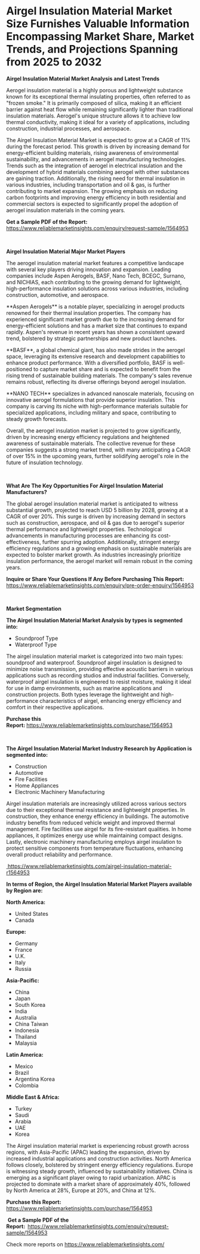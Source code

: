 <p><h1>Airgel Insulation Material Market Size Furnishes Valuable Information Encompassing Market Share, Market Trends, and Projections Spanning from 2025 to 2032</h1></p><p><strong>Airgel Insulation Material Market Analysis and Latest Trends</strong></p>
<p><p>Aerogel insulation material is a highly porous and lightweight substance known for its exceptional thermal insulating properties, often referred to as "frozen smoke." It is primarily composed of silica, making it an efficient barrier against heat flow while remaining significantly lighter than traditional insulation materials. Aerogel's unique structure allows it to achieve low thermal conductivity, making it ideal for a variety of applications, including construction, industrial processes, and aerospace.</p><p>The Airgel Insulation Material Market is expected to grow at a CAGR of 11% during the forecast period. This growth is driven by increasing demand for energy-efficient building materials, rising awareness of environmental sustainability, and advancements in aerogel manufacturing technologies. Trends such as the integration of aerogel in electrical insulation and the development of hybrid materials combining aerogel with other substances are gaining traction. Additionally, the rising need for thermal insulation in various industries, including transportation and oil & gas, is further contributing to market expansion. The growing emphasis on reducing carbon footprints and improving energy efficiency in both residential and commercial sectors is expected to significantly propel the adoption of aerogel insulation materials in the coming years.</p></p>
<p><strong>Get a Sample PDF of the Report:&nbsp;</strong> <a href="https://www.reliablemarketinsights.com/enquiry/request-sample/1564953?utm_campaign=2129&utm_medium=2&utm_source=Github&utm_content=ia&utm_term=01022025&utm_id=airgel-insulation-material">https://www.reliablemarketinsights.com/enquiry/request-sample/1564953</a></p>
<p>&nbsp;</p>
<p><strong>Airgel Insulation Material Major Market Players</strong></p>
<p><p>The aerogel insulation material market features a competitive landscape with several key players driving innovation and expansion. Leading companies include Aspen Aerogels, BASF, Nano Tech, BCEGC, Surnano, and NICHIAS, each contributing to the growing demand for lightweight, high-performance insulation solutions across various industries, including construction, automotive, and aerospace.</p><p>**Aspen Aerogels** is a notable player, specializing in aerogel products renowned for their thermal insulation properties. The company has experienced significant market growth due to the increasing demand for energy-efficient solutions and has a market size that continues to expand rapidly. Aspen's revenue in recent years has shown a consistent upward trend, bolstered by strategic partnerships and new product launches.</p><p>**BASF**, a global chemical giant, has also made strides in the aerogel space, leveraging its extensive research and development capabilities to enhance product performance. With a diversified portfolio, BASF is well-positioned to capture market share and is expected to benefit from the rising trend of sustainable building materials. The company's sales revenue remains robust, reflecting its diverse offerings beyond aerogel insulation.</p><p>**NANO TECH** specializes in advanced nanoscale materials, focusing on innovative aerogel formulations that provide superior insulation. This company is carving its niche with high-performance materials suitable for specialized applications, including military and space, contributing to steady growth forecasts.</p><p>Overall, the aerogel insulation market is projected to grow significantly, driven by increasing energy efficiency regulations and heightened awareness of sustainable materials. The collective revenue for these companies suggests a strong market trend, with many anticipating a CAGR of over 15% in the upcoming years, further solidifying aerogel's role in the future of insulation technology.</p></p>
<p>&nbsp;</p>
<p><strong>What Are The Key Opportunities For Airgel Insulation Material Manufacturers?</strong></p>
<p><p>The global aerogel insulation material market is anticipated to witness substantial growth, projected to reach USD 5 billion by 2028, growing at a CAGR of over 20%. This surge is driven by increasing demand in sectors such as construction, aerospace, and oil & gas due to aerogel's superior thermal performance and lightweight properties. Technological advancements in manufacturing processes are enhancing its cost-effectiveness, further spurring adoption. Additionally, stringent energy efficiency regulations and a growing emphasis on sustainable materials are expected to bolster market growth. As industries increasingly prioritize insulation performance, the aerogel market will remain robust in the coming years.</p></p>
<p><strong>Inquire or Share Your Questions If Any Before Purchasing This Report:</strong> <a href="https://www.reliablemarketinsights.com/enquiry/pre-order-enquiry/1564953?utm_campaign=2129&utm_medium=2&utm_source=Github&utm_content=ia&utm_term=01022025&utm_id=airgel-insulation-material">https://www.reliablemarketinsights.com/enquiry/pre-order-enquiry/1564953</a></p>
<p>&nbsp;</p>
<p><strong>Market Segmentation</strong></p>
<p><strong>The Airgel Insulation Material Market Analysis by types is segmented into:</strong></p>
<p><ul><li>Soundproof Type</li><li>Waterproof Type</li></ul></p>
<p><p>The airgel insulation material market is categorized into two main types: soundproof and waterproof. Soundproof airgel insulation is designed to minimize noise transmission, providing effective acoustic barriers in various applications such as recording studios and industrial facilities. Conversely, waterproof airgel insulation is engineered to resist moisture, making it ideal for use in damp environments, such as marine applications and construction projects. Both types leverage the lightweight and high-performance characteristics of airgel, enhancing energy efficiency and comfort in their respective applications.</p></p>
<p><strong>Purchase this Report:&nbsp;</strong><a href="https://www.reliablemarketinsights.com/purchase/1564953?utm_campaign=2129&utm_medium=2&utm_source=Github&utm_content=ia&utm_term=01022025&utm_id=airgel-insulation-material">https://www.reliablemarketinsights.com/purchase/1564953</a></p>
<p>&nbsp;</p>
<p><strong>The Airgel Insulation Material Market Industry Research by Application is segmented into:</strong></p>
<p><ul><li>Construction</li><li>Automotive</li><li>Fire Facilities</li><li>Home Appliances</li><li>Electronic Machinery Manufacturing</li></ul></p>
<p><p>Airgel insulation materials are increasingly utilized across various sectors due to their exceptional thermal resistance and lightweight properties. In construction, they enhance energy efficiency in buildings. The automotive industry benefits from reduced vehicle weight and improved thermal management. Fire facilities use airgel for its fire-resistant qualities. In home appliances, it optimizes energy use while maintaining compact designs. Lastly, electronic machinery manufacturing employs airgel insulation to protect sensitive components from temperature fluctuations, enhancing overall product reliability and performance.</p></p>
<p><a href="https://www.reliablemarketinsights.com/airgel-insulation-material-r1564953?utm_campaign=2129&utm_medium=2&utm_source=Github&utm_content=ia&utm_term=01022025&utm_id=airgel-insulation-material">&nbsp;https://www.reliablemarketinsights.com/airgel-insulation-material-r1564953</a></p>
<p><strong>In terms of Region, the Airgel Insulation Material Market Players available by Region are:</strong></p>
<p>
    <p> <strong> North America: </strong>
        <ul>
            <li>United States</li>
            <li>Canada</li>
        </ul>
        </p> 
    <p> <strong> Europe: </strong>
        <ul>
            <li>Germany</li>
            <li>France</li>
            <li>U.K.</li>
            <li>Italy</li>
            <li>Russia</li>
        </ul>
        </p> 
    <p> <strong> Asia-Pacific: </strong>
        <ul>
            <li>China</li>
            <li>Japan</li>
            <li>South Korea</li>
            <li>India</li>
            <li>Australia</li>
            <li>China Taiwan</li>
            <li>Indonesia</li>
            <li>Thailand</li>
            <li>Malaysia</li>
        </ul>
        </p> 
    <p> <strong> Latin America: </strong>
        <ul>
            <li>Mexico</li>
            <li>Brazil</li>
            <li>Argentina Korea</li>
            <li>Colombia</li>
        </ul>
        </p> 
    <p> <strong> Middle East & Africa: </strong>
        <ul>
            <li>Turkey</li>
            <li>Saudi</li>
            <li>Arabia</li>
            <li>UAE</li>
            <li>Korea</li>
        </ul>
    </p>
    </p>
<p><p>The Airgel insulation material market is experiencing robust growth across regions, with Asia-Pacific (APAC) leading the expansion, driven by increased industrial applications and construction activities. North America follows closely, bolstered by stringent energy efficiency regulations. Europe is witnessing steady growth, influenced by sustainability initiatives. China is emerging as a significant player owing to rapid urbanization. APAC is projected to dominate with a market share of approximately 40%, followed by North America at 28%, Europe at 20%, and China at 12%.</p></p>
<p><strong>Purchase this Report: </strong><a href="https://www.reliablemarketinsights.com/purchase/1564953?utm_campaign=2129&utm_medium=2&utm_source=Github&utm_content=ia&utm_term=01022025&utm_id=airgel-insulation-material">https://www.reliablemarketinsights.com/purchase/1564953</a></p>
<p>&nbsp;<strong>Get a Sample PDF of the Report:&nbsp;&nbsp;</strong><a href="https://www.reliablemarketinsights.com/enquiry/request-sample/1564953?utm_campaign=2129&utm_medium=2&utm_source=Github&utm_content=ia&utm_term=01022025&utm_id=airgel-insulation-material">https://www.reliablemarketinsights.com/enquiry/request-sample/1564953</a></p>
<p><strong></strong></p>
<p>Check more reports on <a href="https://www.reliablemarketinsights.com/?utm_campaign=2129&utm_medium=2&utm_source=Github&utm_content=ia&utm_term=01022025&utm_id=airgel-insulation-material">https://www.reliablemarketinsights.com/</a></p>